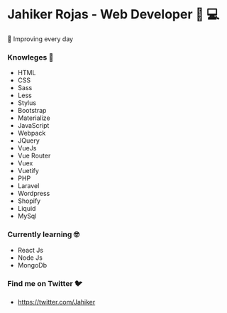 # Jahiker Rojas - Web Developer :man: :computer:

:dart: Improving every day

### Knowleges :brain:

- HTML
- CSS
- Sass
- Less
- Stylus
- Bootstrap
- Materialize
- JavaScript
- Webpack
- JQuery
- VueJs
- Vue Router
- Vuex
- Vuetify
- PHP
- Laravel
- Wordpress
- Shopify
- Liquid
- MySql

### Currently learning :nerd_face:

- React Js
- Node Js
- MongoDb

### Find me on Twitter :bird:

- https://twitter.com/Jahiker
